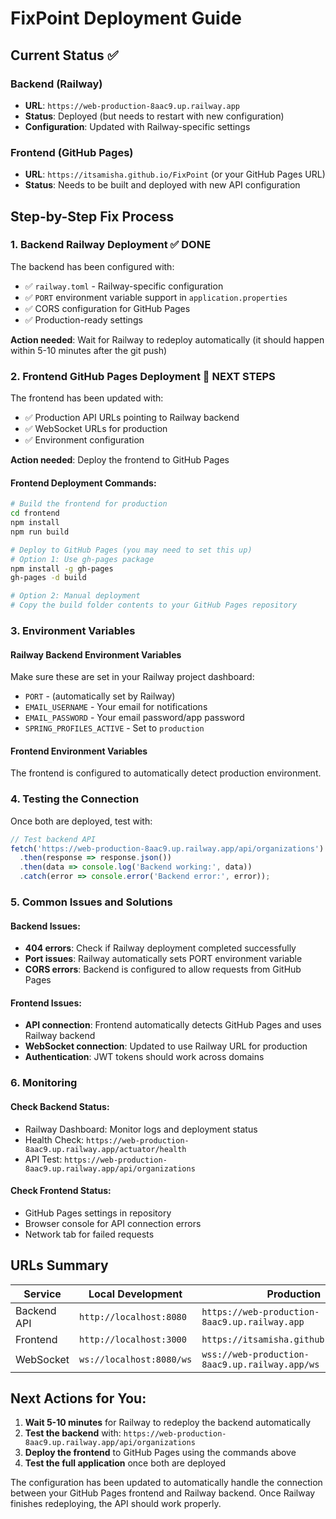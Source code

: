 # FixPoint Deployment Guide

## Current Status ✅

### Backend (Railway)
- **URL**: `https://web-production-8aac9.up.railway.app`
- **Status**: Deployed (but needs to restart with new configuration)
- **Configuration**: Updated with Railway-specific settings

### Frontend (GitHub Pages)
- **URL**: `https://itsamisha.github.io/FixPoint` (or your GitHub Pages URL)
- **Status**: Needs to be built and deployed with new API configuration

## Step-by-Step Fix Process

### 1. Backend Railway Deployment ✅ DONE

The backend has been configured with:
- ✅ `railway.toml` - Railway-specific configuration
- ✅ `PORT` environment variable support in `application.properties`
- ✅ CORS configuration for GitHub Pages
- ✅ Production-ready settings

**Action needed**: Wait for Railway to redeploy automatically (it should happen within 5-10 minutes after the git push)

### 2. Frontend GitHub Pages Deployment 🔄 NEXT STEPS

The frontend has been updated with:
- ✅ Production API URLs pointing to Railway backend
- ✅ WebSocket URLs for production
- ✅ Environment configuration

**Action needed**: Deploy the frontend to GitHub Pages

#### Frontend Deployment Commands:
```bash
# Build the frontend for production
cd frontend
npm install
npm run build

# Deploy to GitHub Pages (you may need to set this up)
# Option 1: Use gh-pages package
npm install -g gh-pages
gh-pages -d build

# Option 2: Manual deployment
# Copy the build folder contents to your GitHub Pages repository
```

### 3. Environment Variables

#### Railway Backend Environment Variables
Make sure these are set in your Railway project dashboard:
- `PORT` - (automatically set by Railway)
- `EMAIL_USERNAME` - Your email for notifications
- `EMAIL_PASSWORD` - Your email password/app password
- `SPRING_PROFILES_ACTIVE` - Set to `production`

#### Frontend Environment Variables
The frontend is configured to automatically detect production environment.

### 4. Testing the Connection

Once both are deployed, test with:

```javascript
// Test backend API
fetch('https://web-production-8aac9.up.railway.app/api/organizations')
  .then(response => response.json())
  .then(data => console.log('Backend working:', data))
  .catch(error => console.error('Backend error:', error));
```

### 5. Common Issues and Solutions

#### Backend Issues:
- **404 errors**: Check if Railway deployment completed successfully
- **Port issues**: Railway automatically sets PORT environment variable
- **CORS errors**: Backend is configured to allow requests from GitHub Pages

#### Frontend Issues:
- **API connection**: Frontend automatically detects GitHub Pages and uses Railway backend
- **WebSocket connection**: Updated to use Railway URL for production
- **Authentication**: JWT tokens should work across domains

### 6. Monitoring

#### Check Backend Status:
- Railway Dashboard: Monitor logs and deployment status
- Health Check: `https://web-production-8aac9.up.railway.app/actuator/health`
- API Test: `https://web-production-8aac9.up.railway.app/api/organizations`

#### Check Frontend Status:
- GitHub Pages settings in repository
- Browser console for API connection errors
- Network tab for failed requests

## URLs Summary

| Service | Local Development | Production |
|---------|------------------|------------|
| Backend API | `http://localhost:8080` | `https://web-production-8aac9.up.railway.app` |
| Frontend | `http://localhost:3000` | `https://itsamisha.github.io/FixPoint` |
| WebSocket | `ws://localhost:8080/ws` | `wss://web-production-8aac9.up.railway.app/ws` |

## Next Actions for You:

1. **Wait 5-10 minutes** for Railway to redeploy the backend automatically
2. **Test the backend** with: `https://web-production-8aac9.up.railway.app/api/organizations`
3. **Deploy the frontend** to GitHub Pages using the commands above
4. **Test the full application** once both are deployed

The configuration has been updated to automatically handle the connection between your GitHub Pages frontend and Railway backend. Once Railway finishes redeploying, the API should work properly.
